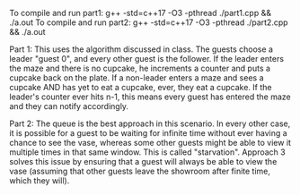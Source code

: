 To compile and run part1:
g++ -std=c++17 -O3 -pthread ./part1.cpp && ./a.out
To compile and run part2:
g++ -std=c++17 -O3 -pthread ./part2.cpp && ./a.out

Part 1:
This uses the algorithm discussed in class. The guests choose a leader "guest 0", and every other guest is the follower. 
If the leader enters the maze and there is no cupcake, he increments a counter and puts a cupcake back on the plate. 
If a non-leader enters a maze and sees a cupcake AND has yet to eat a cupcake, ever, they eat a cupcake.
If the leader's counter ever hits n-1, this means every guest has entered the maze and they can notify accordingly.

Part 2:
The queue is the best approach in this scenario. In every other case, it is possible for a guest to be waiting for
infinite time without ever having a chance to see the vase, whereas some other guests might be able to view it multiple
times in that same window. This is called "starvation". Approach 3 solves this issue by ensuring that a guest will
always be able to view the vase (assuming that other guests leave the showroom after finite time, which they will).